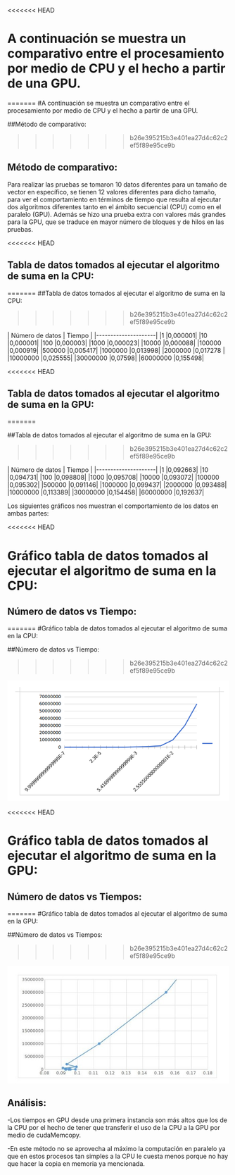 <<<<<<< HEAD
# A continuación se muestra un comparativo entre el procesamiento por medio de CPU y el hecho a partir de una GPU.
=======
#A continuación se muestra un comparativo entre el procesamiento por medio de CPU y el hecho a partir de una GPU.

##Método de comparativo:
>>>>>>> b26e395215b3e401ea27d4c62c2ef5f89e95ce9b

## Método de comparativo:

Para realizar las pruebas se tomaron 10 datos diferentes para un tamaño de vector en específico, se tienen 12 valores   diferentes para dicho tamaño, para ver el comportamiento en términos de tiempo que resulta al ejecutar dos algoritmos diferentes tanto en el ámbito secuencial (CPU) como en el paralelo (GPU).
Además se hizo una prueba extra con valores más grandes para la GPU, que se traduce en mayor número de bloques y de hilos en las pruebas.

<<<<<<< HEAD
## Tabla de datos tomados al ejecutar el algoritmo de suma en la CPU:
=======
##Tabla de datos tomados al ejecutar el algoritmo de suma en la CPU:
>>>>>>> b26e395215b3e401ea27d4c62c2ef5f89e95ce9b


|       Número de datos | Tiempo        |
|---------------------|
|1           |0,000001|
|10          |0,000001|
|100         |0,000003|
|1000        |0,000023|
|10000       |0,000088|
|100000      |0,000919|
|500000      |0,005417|
|1000000     |0,013998|
|2000000     |0,017278 |
|10000000    |0,025555|
|30000000    |0,07598|
|60000000    |0,155498|

<<<<<<< HEAD
## Tabla de datos tomados al ejecutar el algoritmo de suma en la GPU:


=======

##Tabla de datos tomados al ejecutar el algoritmo de suma en la GPU:


>>>>>>> b26e395215b3e401ea27d4c62c2ef5f89e95ce9b


|       Número de datos | Tiempo        |
|---------------------|
|1           |0,092663|
|10          |0,094731|
|100         |0,098808|
|1000        |0,095708|
|10000       |0,093072|
|100000      |0,095302|
|500000      |0,091146|
|1000000     |0,099437|
|2000000     |0,093488|
|10000000    |0,113389|
|30000000    |0,154458|
|60000000    |0,192637|



Los siguientes gráficos nos muestran el comportamiento de los datos en ambas partes:

<<<<<<< HEAD
# Gráfico tabla de datos tomados al ejecutar el algoritmo de suma en la CPU:

## Número de datos vs Tiempo:
=======
#Gráfico tabla de datos tomados al ejecutar el algoritmo de suma en la CPU:

##Número de datos vs Tiempo:
>>>>>>> b26e395215b3e401ea27d4c62c2ef5f89e95ce9b



![alt tag](GCPU.png)

<<<<<<< HEAD
# Gráfico tabla de datos tomados al ejecutar el algoritmo de suma en la GPU:

## Número de datos vs Tiempos:
=======
#Gráfico tabla de datos tomados al ejecutar el algoritmo de suma en la GPU:

##Número de datos vs Tiempos:
>>>>>>> b26e395215b3e401ea27d4c62c2ef5f89e95ce9b

![alt tag](GGPU.jpg)

## Análisis:

-Los tiempos en GPU desde una primera instancia son más altos que los de la CPU por el hecho de tener que transferir el uso de la CPU a la GPU por medio de cudaMemcopy.

-En este método no se aprovecha al máximo la computación en paralelo ya que en estos procesos tan simples a la CPU le cuesta menos porque no hay que hacer la copia en memoria ya mencionada.
